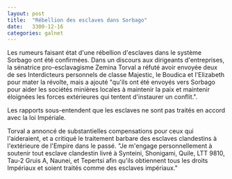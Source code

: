 ```yaml
---
layout: post
title:  "Rébellion des esclaves dans Sorbago"
date:   3300-12-16
categories: galnet
---
```

Les rumeurs faisant état d'une rébellion d'esclaves dans le système Sorbago ont été confirmées. Dans un discours aux dirigeants d'entreprises, la sénatrice pro-esclavagisme Zemina Torval a réfuté avoir envoyée deux de ses Interdicteurs personnels de classe Majestic, le Boudica et l'Elizabeth pour mater la révolte, mais a ajouté "qu'ils ont été envoyés vers Sorbago pour aider les sociétés minières locales à maintenir la paix et maintenir éloignées les forces extérieures qui tentent d'instaurer un conflit.".

Les rapports sous-entendent que les esclaves ne sont pas traités en accord avec la loi Impériale.

Torval a annoncé de substantielles compensations pour ceux qui l'aideraient, et a critiqué le traitement barbare des esclaves clandestins à l'extérieure de l'Empire dans le passé. "Je m'engage personnellement à soutenir tout esclave clandestin livré à Synteini, Shonigami, Quile, LTT 9810, Tau-2 Gruis A, Naunei, et Tepertsi afin qu'ils obtiennent tous les droits Impériaux et soient traités comme des esclaves impériaux."
